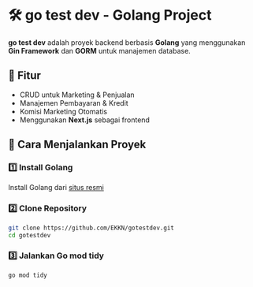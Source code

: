 # 🛠 go test dev - Golang Project

**go test dev** adalah proyek backend berbasis **Golang** yang menggunakan **Gin Framework** dan **GORM** untuk manajemen database.

## 📌 Fitur
- CRUD untuk Marketing & Penjualan
- Manajemen Pembayaran & Kredit
- Komisi Marketing Otomatis
- Menggunakan **Next.js** sebagai frontend

## 🚀 Cara Menjalankan Proyek

### 1️⃣ Install Golang
Install Golang dari [situs resmi](https://go.dev/doc/install)

### 2️⃣ Clone Repository
```bash
git clone https://github.com/EKKN/gotestdev.git
cd gotestdev
```


### 3️⃣ Jalankan Go mod tidy
```bash
go mod tidy
```